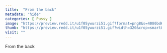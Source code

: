 ```yaml
---
title:  "From the back"
metadate: "hide"
categories: [ Pussy ]
image: "https://preview.redd.it/u1f05ywurzi51.gif?format=png8&s=4080bd61ccec539d20fe4859aa733135e7d57f62"
thumb: "https://preview.redd.it/u1f05ywurzi51.gif?width=320&crop=smart&format=png8&s=10bff3266f6a201c0d7e90fc81624ec0ddad2444"
visit: ""
---
```

From the back
